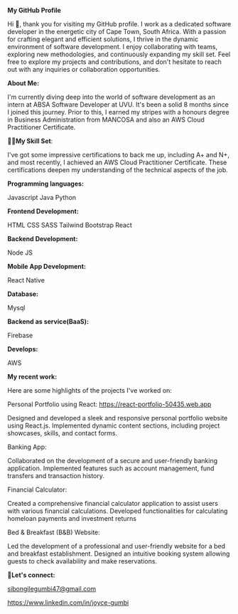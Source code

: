 **My GitHub Profile**


Hi 👋, thank you for visiting my GitHub profile. I work as a dedicated software developer in the energetic city of Cape Town, South Africa. With a passion for crafting elegant and efficient solutions, I thrive in the dynamic environment of software development. I enjoy collaborating with teams, exploring new methodologies, and continuously expanding my skill set. Feel free to explore my projects and contributions, and don't hesitate to reach out with any inquiries or collaboration opportunities.



**About Me:**

I'm currently diving deep into the world of software development as an intern at ABSA Software Developer at UVU. It's been a solid 8 months since I joined this journey. Prior to this, I earned my stripes with a  honours degree in Business Administration from MANCOSA and also an AWS Cloud Practitioner Certificate.



**👩‍💻My Skill Set**:


I've got some impressive certifications to back me up, including A+ and N+, and most recently, I achieved an AWS Cloud Practitioner Certificate. These certifications deepen my understanding of the technical aspects of the job.

**Programming languages:**


Javascript
Java
Python

**Frontend Development:**


HTML
CSS
SASS
Tailwind
Bootstrap
React

**Backend Development:**


Node JS

**Mobile App Development:**


React Native

**Database:**


Mysql

**Backend as service(BaaS):**


Firebase

**Develops:**


AWS






**My recent work:**


Here are some highlights of the projects I've worked on:

Personal Portfolio using React: https://react-portfolio-50435.web.app


Designed and developed a sleek and responsive personal portfolio website using React.js.
Implemented dynamic content sections, including project showcases, skills, and contact forms.


Banking App:


Collaborated on the development of a secure and user-friendly banking application.
Implemented features such as account management, fund transfers and transaction history.


Financial Calculator:


Created a comprehensive financial calculator application to assist users with various financial calculations.
Developed functionalities for calculating homeloan payments and investment returns

Bed & Breakfast (B&B) Website:


Led the development of a professional and user-friendly website for a bed and breakfast establishment.
Designed an intuitive booking system allowing guests to check availability and make reservations.


**📱Let's connect:**


sibongilegumbi47@gmail.com


https://www.linkedin.com/in/joyce-gumbi







